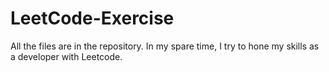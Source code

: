 # LeetCode-Exercise
All the files are in the repository. In my spare time, I try to hone my skills as a developer with Leetcode.
